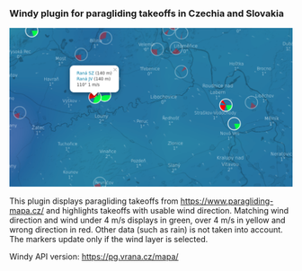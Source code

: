 ### Windy plugin for paragliding takeoffs in Czechia and Slovakia

![Screenshot](screenshot.png)

This plugin displays paragliding takeoffs from https://www.paragliding-mapa.cz/ and highlights takeoffs with usable wind direction. Matching wind direction and wind under 4 m/s displays in green, over 4 m/s in yellow and wrong direction in red. Other data (such as rain) is not taken into account. The markers update only if the wind layer is selected.

Windy API version: https://pg.vrana.cz/mapa/
